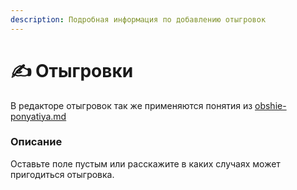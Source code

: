 ```yaml
---
description: Подробная информация по добавлению отыгровок
---
```


# ✍ Отыгровки

В редакторе отыгровок так же применяются понятия из [obshie-ponyatiya.md](obshie-ponyatiya.md "mention")

### Описание&#x20;

Оставьте поле пустым или расскажите в каких случаях может пригодиться отыгровка.

